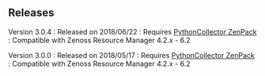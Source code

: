 Releases
--------

Version 3.0.4
:   Released on 2018/06/22
:   Requires [PythonCollector ZenPack](http://zenoss.com/product/zenpacks/pythoncollector)
:   Compatible with Zenoss Resource Manager 4.2.x - 6.2

Version 3.0.0
:   Released on 2018/05/17
:   Requires [PythonCollector ZenPack](http://zenoss.com/product/zenpacks/pythoncollector)
:   Compatible with Zenoss Resource Manager 4.2.x - 6.2

